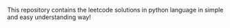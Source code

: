 This repository contains the leetcode solutions in python language in simple and easy understanding way!
